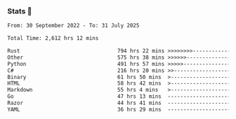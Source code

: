 ### Stats 👋
<!--START_SECTION:waka-->

```txt
From: 30 September 2022 - To: 31 July 2025

Total Time: 2,612 hrs 12 mins

Rust                               794 hrs 22 mins >>>>>>>>-----------------   30.41 %
Other                              575 hrs 38 mins >>>>>>-------------------   22.04 %
Python                             491 hrs 57 mins >>>>>--------------------   18.83 %
C#                                 216 hrs 20 mins >>-----------------------   08.28 %
Binary                             61 hrs 50 mins  >------------------------   02.37 %
HTML                               58 hrs 42 mins  >------------------------   02.25 %
Markdown                           55 hrs 4 mins   >------------------------   02.11 %
Go                                 47 hrs 13 mins  -------------------------   01.81 %
Razor                              44 hrs 41 mins  -------------------------   01.71 %
YAML                               36 hrs 29 mins  -------------------------   01.40 %
```

<!--END_SECTION:waka-->

<!--
**buhaytza2005/buhaytza2005** is a ✨ _special_ ✨ repository because its `README.md` (this file) appears on your GitHub profile.

Here are some ideas to get you started:

- 🔭 I’m currently working on ...
- 🌱 I’m currently learning ...
- 👯 I’m looking to collaborate on ...
- 🤔 I’m looking for help with ...
- 💬 Ask me about ...
- 📫 How to reach me: ...
- 😄 Pronouns: ...
- ⚡ Fun fact: ...
-->


